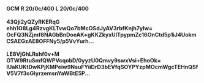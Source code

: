 #### GCM R 20/0c/400 L 20/0c/400
**43Qji2yQZyRKERqG**<br/>**ehh1O8Lg4RzvgKLTvwQo7bMcOSdJyAV3rbfKnjh7yIw=**<br/>**OcFQ3NZjmf8NAGbBnDoeAK+gKKZkyxUlTpypmZc16OnCtd5p1iJ4UokmCSAEGzAE8OFFNy5/p5VvYurh...**<br/><br/>
**LE8VjGhLRshf0v+M**<br/>**OTW9RtuSmfQWPVcqobD/0yyzU0Qmvy9swxVsi+EhoOk=**<br/>**lUaKUKtDwKPjKMPeiw9NsuFYiiDrD3bEVfqSOYPYzpMOcmWgcTEHnQSfV5V7f3oGIyrzemsnYaWBtE5P...**